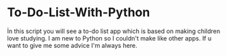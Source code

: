 # To-Do-List-With-Python
İn this script you will see a to-do list app which is based on making children love studying. I am new to Python so I couldn't make like other apps. If u want to give me some advice I'm always here.
